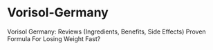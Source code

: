 # Vorisol-Germany
Vorisol Germany: Reviews (Ingredients, Benefits, Side Effects) Proven Formula For Losing Weight Fast?
